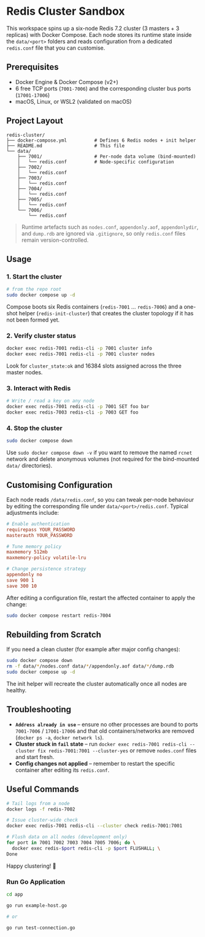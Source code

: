 # Redis Cluster Sandbox

This workspace spins up a six-node Redis 7.2 cluster (3 masters + 3 replicas) with Docker Compose. Each node stores its runtime state inside the `data/<port>` folders and reads configuration from a dedicated `redis.conf` file that you can customise.

## Prerequisites

- Docker Engine & Docker Compose (v2+)
- 6 free TCP ports (`7001-7006`) and the corresponding cluster bus ports (`17001-17006`)
- macOS, Linux, or WSL2 (validated on macOS)

## Project Layout

```
redis-cluster/
├── docker-compose.yml          # Defines 6 Redis nodes + init helper
├── README.md                   # This file
└── data/
    ├── 7001/                   # Per-node data volume (bind-mounted)
    │   └── redis.conf          # Node-specific configuration
    ├── 7002/
    │   └── redis.conf
    ├── 7003/
    │   └── redis.conf
    ├── 7004/
    │   └── redis.conf
    ├── 7005/
    │   └── redis.conf
    └── 7006/
        └── redis.conf
```

> Runtime artefacts such as `nodes.conf`, `appendonly.aof`, `appendonlydir`, and `dump.rdb` are ignored via `.gitignore`, so only `redis.conf` files remain version-controlled.

## Usage

### 1. Start the cluster

```bash
# from the repo root
sudo docker compose up -d
```

Compose boots six Redis containers (`redis-7001` … `redis-7006`) and a one-shot helper (`redis-init-cluster`) that creates the cluster topology if it has not been formed yet.

### 2. Verify cluster status

```bash
docker exec redis-7001 redis-cli -p 7001 cluster info
docker exec redis-7001 redis-cli -p 7001 cluster nodes
```

Look for `cluster_state:ok` and 16384 slots assigned across the three master nodes.

### 3. Interact with Redis

```bash
# Write / read a key on any node
docker exec redis-7001 redis-cli -p 7001 SET foo bar
docker exec redis-7003 redis-cli -p 7003 GET foo
```

### 4. Stop the cluster

```bash
sudo docker compose down
```

Use `sudo docker compose down -v` if you want to remove the named `rcnet` network and delete anonymous volumes (not required for the bind-mounted `data/` directories).

## Customising Configuration

Each node reads `/data/redis.conf`, so you can tweak per-node behaviour by editing the corresponding file under `data/<port>/redis.conf`. Typical adjustments include:

```conf
# Enable authentication
requirepass YOUR_PASSWORD
masterauth YOUR_PASSWORD

# Tune memory policy
maxmemory 512mb
maxmemory-policy volatile-lru

# Change persistence strategy
appendonly no
save 900 1
save 300 10
```

After editing a configuration file, restart the affected container to apply the change:

```bash
sudo docker compose restart redis-7004
```

## Rebuilding from Scratch

If you need a clean cluster (for example after major config changes):

```bash
sudo docker compose down
rm -f data/*/nodes.conf data/*/appendonly.aof data/*/dump.rdb
sudo docker compose up -d
```

The init helper will recreate the cluster automatically once all nodes are healthy.

## Troubleshooting

- **`Address already in use`** – ensure no other processes are bound to ports `7001-7006` / `17001-17006` and that old containers/networks are removed (`docker ps -a`, `docker network ls`).
- **Cluster stuck in `fail` state** – run `docker exec redis-7001 redis-cli --cluster fix redis-7001:7001 --cluster-yes` or remove `nodes.conf` files and start fresh.
- **Config changes not applied** – remember to restart the specific container after editing its `redis.conf`.

## Useful Commands

```bash
# Tail logs from a node
docker logs -f redis-7002

# Issue cluster-wide check
docker exec redis-7001 redis-cli --cluster check redis-7001:7001

# Flush data on all nodes (development only)
for port in 7001 7002 7003 7004 7005 7006; do \
  docker exec redis-$port redis-cli -p $port FLUSHALL; \
Done
```

Happy clustering! 🚀

### Run Go Application

```bash
cd app

go run example-host.go

# or

go run test-connection.go
```